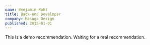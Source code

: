 ```yaml
---
name: Benjamin Kohl
title: Back-end Developer
company: Masuga Design
published: 2015-01-01
---
```


This is a demo recommendation. Waiting for a real recommendation.
